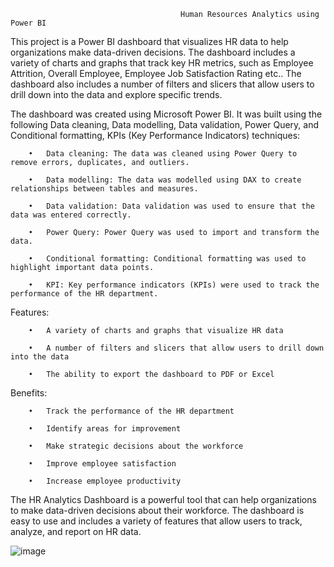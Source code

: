                                           Human Resources Analytics using Power BI

This project is a Power BI dashboard that visualizes HR data to help organizations make data-driven decisions. 
The dashboard includes a variety of charts and graphs that track key HR metrics, such as Employee Attrition, Overall Employee, Employee Job Satisfaction Rating etc.. 
The dashboard also includes a number of filters and slicers that allow users to drill down into the data and explore specific trends.

The dashboard was created using Microsoft Power BI. It was built using the following Data cleaning, Data modelling, Data validation, Power Query, and Conditional formatting, KPIs (Key Performance Indicators) techniques:

        •	Data cleaning: The data was cleaned using Power Query to remove errors, duplicates, and outliers.
        
        •	Data modelling: The data was modelled using DAX to create relationships between tables and measures.
        
        •	Data validation: Data validation was used to ensure that the data was entered correctly.
        
        •	Power Query: Power Query was used to import and transform the data.
        
        •	Conditional formatting: Conditional formatting was used to highlight important data points.

        •   KPI: Key performance indicators (KPIs) were used to track the performance of the HR department.
        

Features:

        •	A variety of charts and graphs that visualize HR data
        
        •	A number of filters and slicers that allow users to drill down into the data
        
        •	The ability to export the dashboard to PDF or Excel

Benefits:

        •	Track the performance of the HR department
        
        •	Identify areas for improvement
        
        •	Make strategic decisions about the workforce
        
        •	Improve employee satisfaction
        
        •	Increase employee productivity

The HR Analytics Dashboard is a powerful tool that can help organizations to make data-driven decisions about their workforce. The dashboard is easy to use and includes a variety of features that allow users to track, analyze, and report on HR data. 

![image](https://github.com/ManojChigateri/Human-Resources-Analytics-POWER-BI-/assets/84317431/93458f27-fade-4e8e-9424-00224b299497)
